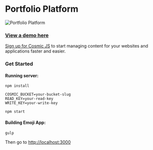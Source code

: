# Portfolio Platform
![Portfolio Platform](https://cosmicjs.com/uploads/789652f0-8e68-11e7-bb67-6d13b05f1acc-portfolio-platform-projects.jpg)

### [View a demo here](https://cosmicjs.com/apps/photography-platform)

[Sign up for Cosmic JS](https://cosmicjs.com/) to start managing content for your websites and applications faster and easier.
### Get Started


#### Running server:
```
npm install

COSMIC_BUCKET=your-bucket-slug 
READ_KEY=your-read-key 
WRITE_KEY=your-write-key 

npm start
```

#### Building Emoji App:
```
gulp
```
Then go to [http://localhost:3000](http://localhost:3000)


